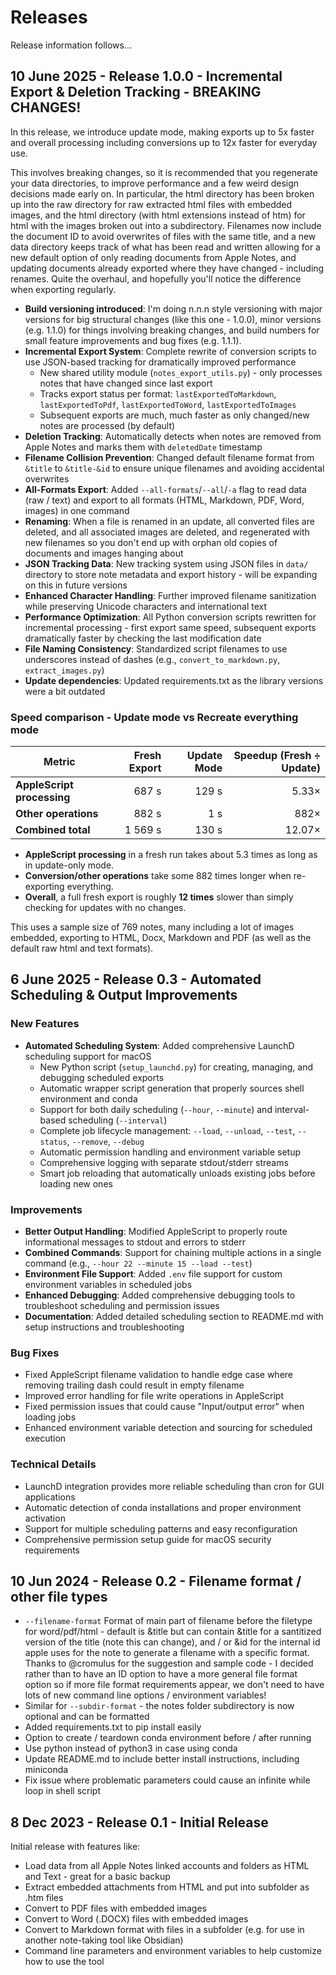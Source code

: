 # Releases

Release information follows...

## 10 June 2025 - Release 1.0.0 - Incremental Export & Deletion Tracking - BREAKING CHANGES!

In this release, we introduce update mode, making exports up to 5x faster and overall processing including conversions up to 12x faster for everyday use.

This involves breaking changes, so it is recommended that you regenerate your data directories, to improve performance and a few weird design decisions made early on. In particular, the html directory has been broken up into the raw directory for raw extracted html files with embedded images, and the html directory (with html extensions instead of htm) for html with the images broken out into a subdirectory.  Filenames now include the document ID to avoid overwrites of files with the same title, and a new data directory keeps track of what has been read and written allowing for a new default option of only reading documents from Apple Notes, and updating documents already exported where they have changed - including renames. Quite the overhaul, and hopefully you'll notice the difference when exporting regularly.

* **Build versioning introduced**: I'm doing n.n.n style versioning with major versions for big structural changes (like this one - 1.0.0), minor versions (e.g. 1.1.0) for things involving breaking changes, and build numbers for small feature improvements and bug fixes (e.g. 1.1.1).
* **Incremental Export System**: Complete rewrite of conversion scripts to use JSON-based tracking for dramatically improved performance
  * New shared utility module (`notes_export_utils.py`) - only processes notes that have changed since last export
  * Tracks export status per format: `lastExportedToMarkdown`, `lastExportedToPdf`, `lastExportedToWord`, `lastExportedToImages`
  * Subsequent exports are much, much faster as only changed/new notes are processed (by default)
* **Deletion Tracking**: Automatically detects when notes are removed from Apple Notes and marks them with `deletedDate` timestamp
* **Filename Collision Prevention**: Changed default filename format from `&title` to `&title-&id` to ensure unique filenames and avoiding accidental overwrites
* **All-Formats Export**: Added `--all-formats`/`--all`/`-a` flag to read data (raw / text) and export to all formats (HTML, Markdown, PDF, Word, images) in one command
* **Renaming**: When a file is renamed in an update, all converted files are deleted, and all associated images are deleted, and regenerated with new filenames so you don't end up with orphan old copies of documents and images hanging about
* **JSON Tracking Data**: New tracking system using JSON files in `data/` directory to store note metadata and export history - will be expanding on this in future versions
* **Enhanced Character Handling**: Further improved filename sanitization while preserving Unicode characters and international text
* **Performance Optimization**: All Python conversion scripts rewritten for incremental processing - first export same speed, subsequent exports dramatically faster by checking the last modification date
* **File Naming Consistency**: Standardized script filenames to use underscores instead of dashes (e.g., `convert_to_markdown.py`, `extract_images.py`)
* **Update dependencies**: Updated requirements.txt as the library versions were a bit outdated

### Speed comparison - Update mode vs Recreate everything mode

| Metric                     | Fresh Export | Update Mode | Speedup (Fresh ÷ Update) |
| -------------------------- | -----------: | ----------: | -----------------------: |
| **AppleScript processing** |        687 s |       129 s |                    5.33× |
| **Other operations**       |        882 s |         1 s |                     882× |
| **Combined total**         |      1 569 s |       130 s |                   12.07× |

* **AppleScript processing** in a fresh run takes about 5.3 times as long as in update-only mode.
* **Conversion/other operations** take some 882 times longer when re-exporting everything.
* **Overall**, a full fresh export is roughly **12 times** slower than simply checking for updates with no changes.

This uses a sample size of 769 notes, many including a lot of images embedded, exporting to HTML, Docx, Markdown and PDF (as well as the default raw html and text formats).

## 6 June 2025 - Release 0.3 - Automated Scheduling & Output Improvements

### New Features
* **Automated Scheduling System**: Added comprehensive LaunchD scheduling support for macOS
  * New Python script (`setup_launchd.py`) for creating, managing, and debugging scheduled exports
  * Automatic wrapper script generation that properly sources shell environment and conda
  * Support for both daily scheduling (`--hour`, `--minute`) and interval-based scheduling (`--interval`)
  * Complete job lifecycle management: `--load`, `--unload`, `--test`, `--status`, `--remove`, `--debug`
  * Automatic permission handling and environment variable setup
  * Comprehensive logging with separate stdout/stderr streams
  * Smart job reloading that automatically unloads existing jobs before loading new ones

### Improvements
* **Better Output Handling**: Modified AppleScript to properly route informational messages to stdout and errors to stderr
* **Combined Commands**: Support for chaining multiple actions in a single command (e.g., `--hour 22 --minute 15 --load --test`)
* **Environment File Support**: Added `.env` file support for custom environment variables in scheduled jobs
* **Enhanced Debugging**: Added comprehensive debugging tools to troubleshoot scheduling and permission issues
* **Documentation**: Added detailed scheduling section to README.md with setup instructions and troubleshooting

### Bug Fixes
* Fixed AppleScript filename validation to handle edge case where removing trailing dash could result in empty filename
* Improved error handling for file write operations in AppleScript
* Fixed permission issues that could cause "Input/output error" when loading jobs
* Enhanced environment variable detection and sourcing for scheduled execution

### Technical Details
* LaunchD integration provides more reliable scheduling than cron for GUI applications
* Automatic detection of conda installations and proper environment activation
* Support for multiple scheduling patterns and easy reconfiguration
* Comprehensive permission setup guide for macOS security requirements

## 10 Jun 2024 - Release 0.2 - Filename format / other file types

* `--filename-format` Format of main part of filename before the filetype for word/pdf/html - default is &title but can contain &title for a santitized version of the title (note this can change), and / or &id for the internal id apple uses for the note to generate a filename with a specific format. Thanks to @cromulus for the suggestion and sample code - I decided rather than to have an ID option to have a more general file format option so if more file format requirements appear, we don't need to have lots of new command line options / environment variables!
* Similar for `--subdir-format` - the notes folder subdirectory is now optional and can be formatted
* Added requirements.txt to pip install easily
* Option to create / teardown conda environment before / after running
* Use python instead of python3 in case using conda
* Update README.md to include better install instructions, including miniconda
* Fix issue where problematic parameters could cause an infinite while loop in shell script

## 8 Dec 2023 - Release 0.1 - Initial Release

Initial release with features like:

* Load data from all Apple Notes linked accounts and folders as HTML and Text - great for a basic backup
* Extract embedded attachments from HTML and put into subfolder as .htm files
* Convert to PDF files with embedded images
* Convert to Word (.DOCX) files with embedded images
* Convert to Markdown format with files in a subfolder (e.g. for use in another note-taking tool like Obsidian)
* Command line parameters and environment variables to help customize how to use the tool